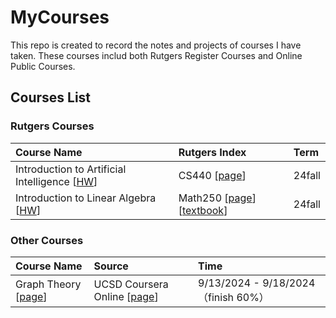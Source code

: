 # MyCourses

This repo is created to record the notes and projects of courses I have taken. These courses includ both Rutgers Register Courses and Online Public Courses.

## Courses List
### Rutgers Courses
| Course Name | Rutgers Index | Term |
|:-------|:-------|:-------|
| Introduction to Artificial Intelligence [[HW](./IntroductionToAI/README.md)] | CS440 [[page](https://xintongemilywang.github.io/CS440.html)] | 24fall  |
| Introduction to Linear Algebra [[HW](./Introduction_To_Linear_Algebra/README.md)] | Math250 [[page](https://math.rutgers.edu/academics/undergraduate/courses/948-01-640-250-introductory-linear-algebra)] [[textbook](https://home.cs.colorado.edu/~alko5368/lecturesCSCI2820/mathbook.pdf)] | 24fall  |

### Other Courses
| Course Name | Source | Time |
|:-------|:-------|:-------|
| Graph Theory [[page](./Graph_Theory/README.md)] | UCSD Coursera Online [[page](https://www.coursera.org/learn/graphs/home/module/1)] | 9/13/2024 - 9/18/2024（finish 60%） |
